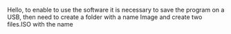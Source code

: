 Hello, to enable to use the software it is necessary to save the program on a USB, then need to create a folder with a name Image and create two files.ISO with the name 
